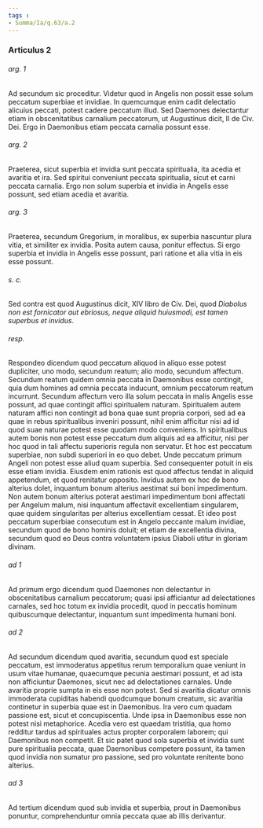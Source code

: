 ```yaml
---
tags : 
- Summa/Ia/q.63/a.2
---
```


### Articulus 2

###### arg. 1
Ad secundum sic proceditur. Videtur quod in Angelis non possit esse solum peccatum superbiae et invidiae. In quemcumque enim cadit delectatio alicuius peccati, potest cadere peccatum illud. Sed Daemones delectantur etiam in obscenitatibus carnalium peccatorum, ut Augustinus dicit, II de Civ. Dei. Ergo in Daemonibus etiam peccata carnalia possunt esse.

###### arg. 2
Praeterea, sicut superbia et invidia sunt peccata spiritualia, ita acedia et avaritia et ira. Sed spiritui conveniunt peccata spiritualia, sicut et carni peccata carnalia. Ergo non solum superbia et invidia in Angelis esse possunt, sed etiam acedia et avaritia.

###### arg. 3
Praeterea, secundum Gregorium, in moralibus, ex superbia nascuntur plura vitia, et similiter ex invidia. Posita autem causa, ponitur effectus. Si ergo superbia et invidia in Angelis esse possunt, pari ratione et alia vitia in eis esse possunt.

###### s. c.
Sed contra est quod Augustinus dicit, XIV libro de Civ. Dei, quod *Diabolus non est fornicator aut ebriosus, neque aliquid huiusmodi, est tamen superbus et invidus*.

###### resp.
Respondeo dicendum quod peccatum aliquod in aliquo esse potest dupliciter, uno modo, secundum reatum; alio modo, secundum affectum. Secundum reatum quidem omnia peccata in Daemonibus esse contingit, quia dum homines ad omnia peccata inducunt, omnium peccatorum reatum incurrunt. Secundum affectum vero illa solum peccata in malis Angelis esse possunt, ad quae contingit affici spiritualem naturam. Spiritualem autem naturam affici non contingit ad bona quae sunt propria corpori, sed ad ea quae in rebus spiritualibus inveniri possunt, nihil enim afficitur nisi ad id quod suae naturae potest esse quodam modo conveniens. In spiritualibus autem bonis non potest esse peccatum dum aliquis ad ea afficitur, nisi per hoc quod in tali affectu superioris regula non servatur. Et hoc est peccatum superbiae, non subdi superiori in eo quo debet. Unde peccatum primum Angeli non potest esse aliud quam superbia. Sed consequenter potuit in eis esse etiam invidia. Eiusdem enim rationis est quod affectus tendat in aliquid appetendum, et quod renitatur opposito. Invidus autem ex hoc de bono alterius dolet, inquantum bonum alterius aestimat sui boni impedimentum. Non autem bonum alterius poterat aestimari impedimentum boni affectati per Angelum malum, nisi inquantum affectavit excellentiam singularem, quae quidem singularitas per alterius excellentiam cessat. Et ideo post peccatum superbiae consecutum est in Angelo peccante malum invidiae, secundum quod de bono hominis doluit; et etiam de excellentia divina, secundum quod eo Deus contra voluntatem ipsius Diaboli utitur in gloriam divinam.

###### ad 1
Ad primum ergo dicendum quod Daemones non delectantur in obscenitatibus carnalium peccatorum; quasi ipsi afficiantur ad delectationes carnales, sed hoc totum ex invidia procedit, quod in peccatis hominum quibuscumque delectantur, inquantum sunt impedimenta humani boni.

###### ad 2
Ad secundum dicendum quod avaritia, secundum quod est speciale peccatum, est immoderatus appetitus rerum temporalium quae veniunt in usum vitae humanae, quaecumque pecunia aestimari possunt, et ad ista non afficiuntur Daemones, sicut nec ad delectationes carnales. Unde avaritia proprie sumpta in eis esse non potest. Sed si avaritia dicatur omnis immoderata cupiditas habendi quodcumque bonum creatum, sic avaritia continetur in superbia quae est in Daemonibus. Ira vero cum quadam passione est, sicut et concupiscentia. Unde ipsa in Daemonibus esse non potest nisi metaphorice. Acedia vero est quaedam tristitia, qua homo redditur tardus ad spirituales actus propter corporalem laborem; qui Daemonibus non competit. Et sic patet quod sola superbia et invidia sunt pure spiritualia peccata, quae Daemonibus competere possunt, ita tamen quod invidia non sumatur pro passione, sed pro voluntate renitente bono alterius.

###### ad 3
Ad tertium dicendum quod sub invidia et superbia, prout in Daemonibus ponuntur, comprehenduntur omnia peccata quae ab illis derivantur.

